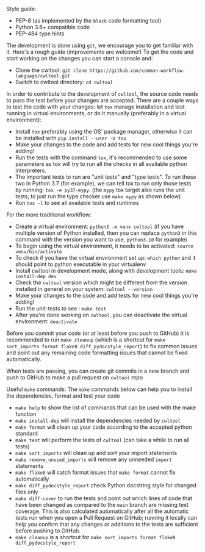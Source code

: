 Style guide:
- PEP-8 (as implemented by the `black` code formatting tool)
- Python 3.6+ compatible code
- PEP-484 type hints

The development is done using `git`, we encourage you to get familiar with it.
Here's a rough guide (improvements are welcome!) 
To get the code and start working on the changes you can start a console and:
- Clone the cwltool: `git clone https://github.com/common-workflow-language/cwltool.git`
- Switch to cwltool directory: `cd cwltool`

In order to contribute to the development of `cwltool`, the source code needs to
pass the test before your changes are accepted. There are a couple ways to test
the code with your changes: let `tox` manage installation and test running in
virtual environments, or do it manually (preferably in a virtual environment):
- Install `tox` preferably using the OS' package manager, otherwise it can be
  installed with `pip install --user -U tox`
- Make your changes to the code and add tests for new cool things you're adding!
- Run the tests with the command `tox`, it's recommended to use some parameters
  as tox will try to run all the checks in all available python interpreters.
- The important tests to run are "unit tests" and "type tests". 
  To run these two in Python 3.7 (for example), we can tell tox to run only those
  tests by running: `tox -e py37-mypy`. (the `mypy` tox target also runs the
  unit tests; to just run the type checker use `make mypy` as shown below)
- Run `tox -l` to see all available tests and runtimes

For the more traditional workflow:
- Create a virtual environment: `python3 -m venv cwltool`
  (if you have multiple version of Python installed, then you can replace `python3`
  in this command with the version you want to use, `python3.10` for example)
- To begin using the virtual environment, it needs to be activated: `source venv/bin/activate`
- To check if you have the virtual environment set up: `which python`
  and it should point to python executable in your virtualenv
- Install cwltool in development mode, along with development tools:
  `make install-dep dev`
- Check the `cwltool` version which might be different from the version installed in
  general on your system: `cwltool --version`
- Make your changes to the code and add tests for new cool things you're adding!
- Run the unit-tests to see : `make test`
- After you're done working on `cwltool`, you can deactivate the virtual
  environment: `deactivate`

Before you commit your code (or at least before you push to GitHub) it is
recommended to run `make cleanup`
(which is a shortcut for `make sort_imports format flake8 diff_pydocstyle_report`)
to fix common issues and point out any remaining code formatting issues
that cannot be fixed automatically.

When tests are passing, you can create git commits in a new branch and push to
GitHub to make a pull request on `cwltool` repo

Useful `make` commands:
The `make` commands below can help you to install the dependencies, format and test your code

- `make help` to show the list of commands that can be used with the make function
- `make install-dep` will install the dependencies needed by `cwltool`
- `make format` will clean up your code according to the accepted python standard
- `make test` will perform the tests of `cwltool` (can take a while to run all tests)
- `make sort_imports` will clean up and sort your import statements
- `make remove_unused_imports` will remove any unneeded `import` statements
- `make flake8` will catch format issues that `make format` cannot fix automatically
- `make diff_pydocstyle_report` check Python docstring style for changed files only
- `make diff-cover` to run the tests and point out which lines of code that have been
   changed as compared to the `main` branch are missing test coverage. This is also calculated
   automatically after all the automatic tests run when you open a Pull Request on GitHub;
   running it locally can help you confirm that any changes or additions
   to the tests are sufficient before pushing to GitHub.
- `make cleanup` is a shortcut for `make sort_imports format flake8 diff_pydocstyle_report`
